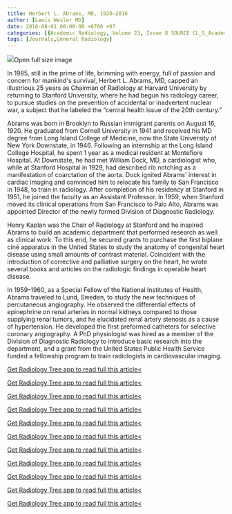 ```yaml
---
title: Herbert L. Abrams, MD, 1920–2016
author: [Lewis Wexler MD]
date: 2016-08-01 00:00:00 +0700 +07
categories: [{Academic Radiology, Volume 23, Issue 8 SOURCE CL_S_AcademicRadiologyVolume23Issue8 1}]
tags: [Journals,General Radiology]
---
```

![](https://d1niluoi1dd30v.cloudfront.net/10766332/S1076633216X00074/S1076633216300861/xacra3768-fig-0001.jpg?Signature=eA0oOuxIxXuYXzkWRuUQ3HW1HuWkV0ApWXyk989gtZFGwtBDj7HZWa-uWnpzn26-uCJW-Pax91Ji2dy0SblpJ%7Ev2f5fMaAbFQlkDih4PUt%7E9T6BVakmwYA9ieFlhzj48PquPejyGo6zfLBWdJEsi3O5EBYBE5%7E-V7Yio5BnTCR4_&Expires=1669592981&Key-Pair-Id=APKAICLNFGBCWWYGVIZQ)Open full size image

In 1985, still in the prime of life, brimming with energy, full of passion and concern for mankind's survival, Herbert L. Abrams, MD, capped an illustrious 25 years as Chairman of Radiology at Harvard University by returning to Stanford University, where he had begun his radiology career, to pursue studies on the prevention of accidental or inadvertent nuclear war, a subject that he labeled the “central health issue of the 20th century.”

Abrams was born in Brooklyn to Russian immigrant parents on August 16, 1920. He graduated from Cornell University in 1941 and received his MD degree from Long Island College of Medicine, now the State University of New York Downstate, in 1946. Following an internship at the Long Island College Hospital, he spent 1 year as a medical resident at Montefiore Hospital. At Downstate, he had met William Dock, MD, a cardiologist who, while at Stanford Hospital in 1929, had described rib notching as a manifestation of coarctation of the aorta. Dock ignited Abrams' interest in cardiac imaging and convinced him to relocate his family to San Francisco in 1948, to train in radiology. After completion of his residency at Stanford in 1951, he joined the faculty as an Assistant Professor. In 1959, when Stanford moved its clinical operations from San Francisco to Palo Alto, Abrams was appointed Director of the newly formed Division of Diagnostic Radiology.

Henry Kaplan was the Chair of Radiology at Stanford and he inspired Abrams to build an academic department that performed research as well as clinical work. To this end, he secured grants to purchase the first biplane ciné apparatus in the United States to study the anatomy of congenital heart disease using small amounts of contrast material. Coincident with the introduction of corrective and palliative surgery on the heart, he wrote several books and articles on the radiologic findings in operable heart disease.

In 1959–1960, as a Special Fellow of the National Institutes of Health, Abrams traveled to Lund, Sweden, to study the new techniques of percutaneous angiography. He observed the differential effects of epinephrine on renal arteries in normal kidneys compared to those supplying renal tumors, and he elucidated renal artery stenosis as a cause of hypertension. He developed the first preformed catheters for selective coronary angiography. A PhD physiologist was hired as a member of the Division of Diagnostic Radiology to introduce basic research into the department, and a grant from the United States Public Health Service funded a fellowship program to train radiologists in cardiovascular imaging.

[Get Radiology Tree app to read full this article<](https://clinicalpub.com/app)

[Get Radiology Tree app to read full this article<](https://clinicalpub.com/app)

[Get Radiology Tree app to read full this article<](https://clinicalpub.com/app)

[Get Radiology Tree app to read full this article<](https://clinicalpub.com/app)

[Get Radiology Tree app to read full this article<](https://clinicalpub.com/app)

[Get Radiology Tree app to read full this article<](https://clinicalpub.com/app)

[Get Radiology Tree app to read full this article<](https://clinicalpub.com/app)

[Get Radiology Tree app to read full this article<](https://clinicalpub.com/app)

[Get Radiology Tree app to read full this article<](https://clinicalpub.com/app)

[Get Radiology Tree app to read full this article<](https://clinicalpub.com/app)

[Get Radiology Tree app to read full this article<](https://clinicalpub.com/app)
